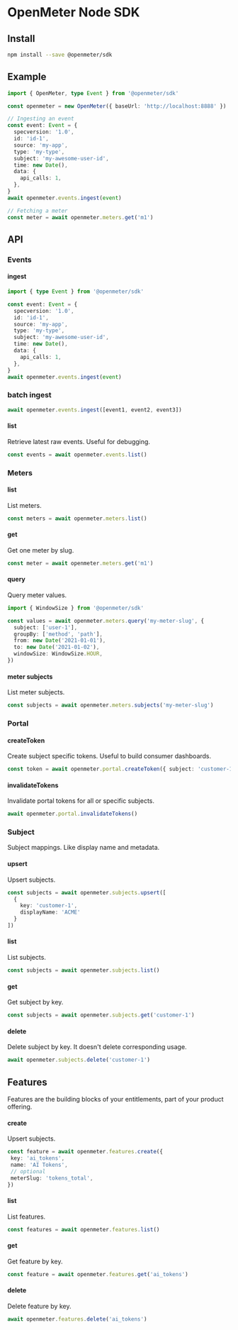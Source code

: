# OpenMeter Node SDK

## Install

```sh
npm install --save @openmeter/sdk
```

## Example

```ts
import { OpenMeter, type Event } from '@openmeter/sdk'

const openmeter = new OpenMeter({ baseUrl: 'http://localhost:8888' })

// Ingesting an event
const event: Event = {
  specversion: '1.0',
  id: 'id-1',
  source: 'my-app',
  type: 'my-type',
  subject: 'my-awesome-user-id',
  time: new Date(),
  data: {
    api_calls: 1,
  },
}
await openmeter.events.ingest(event)

// Fetching a meter
const meter = await openmeter.meters.get('m1')
```

## API

### Events

#### ingest

```ts
import { type Event } from '@openmeter/sdk'

const event: Event = {
  specversion: '1.0',
  id: 'id-1',
  source: 'my-app',
  type: 'my-type',
  subject: 'my-awesome-user-id',
  time: new Date(),
  data: {
    api_calls: 1,
  },
}
await openmeter.events.ingest(event)
```

### batch ingest

```ts
await openmeter.events.ingest([event1, event2, event3])
```

#### list

Retrieve latest raw events. Useful for debugging.

```ts
const events = await openmeter.events.list()
```

### Meters

#### list

List meters.

```ts
const meters = await openmeter.meters.list()
```

#### get

Get one meter by slug.

```ts
const meter = await openmeter.meters.get('m1')
```

#### query

Query meter values.

```ts
import { WindowSize } from '@openmeter/sdk'

const values = await openmeter.meters.query('my-meter-slug', {
  subject: ['user-1'],
  groupBy: ['method', 'path'],
  from: new Date('2021-01-01'),
  to: new Date('2021-01-02'),
  windowSize: WindowSize.HOUR,
})
```

#### meter subjects

List meter subjects.

```ts
const subjects = await openmeter.meters.subjects('my-meter-slug')
```

### Portal

#### createToken

Create subject specific tokens.
Useful to build consumer dashboards.

```ts
const token = await openmeter.portal.createToken({ subject: 'customer-1' })
```

#### invalidateTokens

Invalidate portal tokens for all or specific subjects.

```ts
await openmeter.portal.invalidateTokens()
```

### Subject

Subject mappings. Like display name and metadata.

#### upsert

Upsert subjects.

```ts
const subjects = await openmeter.subjects.upsert([
  {
    key: 'customer-1',
    displayName: 'ACME'
  }
])
```

#### list

List subjects.

```ts
const subjects = await openmeter.subjects.list()
```

#### get

Get subject by key.

```ts
const subjects = await openmeter.subjects.get('customer-1')
```

#### delete

Delete subject by key.
It doesn't delete corresponding usage.

```ts
await openmeter.subjects.delete('customer-1')
```

## Features

Features are the building blocks of your entitlements, part of your product offering.

#### create

Upsert subjects.

```ts
const feature = await openmeter.features.create({
 key: 'ai_tokens',
 name: 'AI Tokens',
 // optional
 meterSlug: 'tokens_total',
})
```

#### list

List features.

```ts
const features = await openmeter.features.list()
```

#### get

Get feature by key.

```ts
const feature = await openmeter.features.get('ai_tokens')
```

#### delete

Delete feature by key.

```ts
await openmeter.features.delete('ai_tokens')
```
